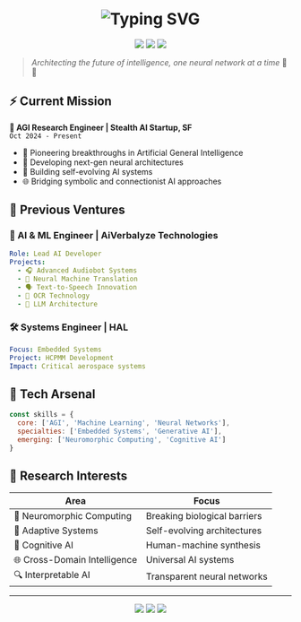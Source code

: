 <h1 align="center">
  <img src="https://readme-typing-svg.demolab.com?font=Fira+Code&weight=600&size=28&duration=4000&pause=1000&color=58A6FF&center=true&vCenter=true&random=false&width=435&lines=AI+Research+Engineer;Neural+Architect;Tech+Innovator" alt="Typing SVG" />
</h1>

<p align="center">
  <img src="https://img.shields.io/badge/AGI-Research-58A6FF?style=for-the-badge&logo=ai&logoColor=white" />
  <img src="https://img.shields.io/badge/Machine-Learning-00B4AB?style=for-the-badge&logo=tensorflow&logoColor=white" />
  <img src="https://img.shields.io/badge/Neural-Networks-FF6B6B?style=for-the-badge&logo=pytorch&logoColor=white" />
</p>

> *Architecting the future of intelligence, one neural network at a time* 🧠✨

## ⚡ Current Mission

**🔮 AGI Research Engineer | Stealth AI Startup, SF**  
`Oct 2024 - Present`
- 🚀 Pioneering breakthroughs in Artificial General Intelligence
- 🧪 Developing next-gen neural architectures
- 🔧 Building self-evolving AI systems
- 🌐 Bridging symbolic and connectionist AI approaches

## 💫 Previous Ventures

### 🌟 AI & ML Engineer | AiVerbalyze Technologies
```yaml
Role: Lead AI Developer
Projects:
  - 🎧 Advanced Audiobot Systems
  - 🔄 Neural Machine Translation
  - 🗣️ Text-to-Speech Innovation
  - 📝 OCR Technology
  - 🤖 LLM Architecture
```

### 🛠️ Systems Engineer | HAL
```yaml
Focus: Embedded Systems
Project: HCPMM Development
Impact: Critical aerospace systems
```

## 🎯 Tech Arsenal

```javascript
const skills = {
  core: ['AGI', 'Machine Learning', 'Neural Networks'],
  specialties: ['Embedded Systems', 'Generative AI'],
  emerging: ['Neuromorphic Computing', 'Cognitive AI']
}
```

## 🌌 Research Interests

<p align="center">

| Area | Focus |
|------|-------|
| 🧬 Neuromorphic Computing | Breaking biological barriers |
| 🔄 Adaptive Systems | Self-evolving architectures |
| 🧠 Cognitive AI | Human-machine synthesis |
| 🌐 Cross-Domain Intelligence | Universal AI systems |
| 🔍 Interpretable AI | Transparent neural networks |

</p>




---

<p align="center">
  <img src="https://img.shields.io/badge/Status-Innovating-brightgreen?style=flat-square" />
  <img src="https://img.shields.io/badge/Coffee-Powered-brown?style=flat-square" />
  <img src="https://img.shields.io/badge/Neural%20Networks-Online-blue?style=flat-square" />
</p>
